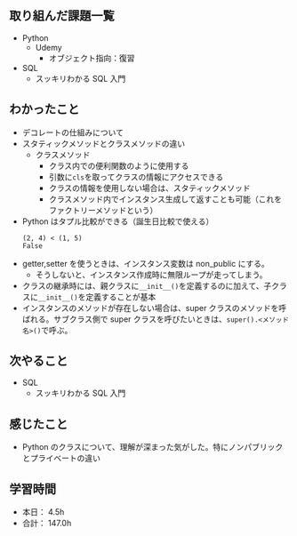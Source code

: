 ## 取り組んだ課題一覧

- Python
  - Udemy
    - オブジェクト指向：復習
- SQL
  - スッキリわかる SQL 入門

## わかったこと

- デコレートの仕組みについて
- スタティックメソッドとクラスメソッドの違い
  - クラスメソッド
    - クラス内での便利関数のように使用する
    - 引数に`cls`を取ってクラスの情報にアクセスできる
    - クラスの情報を使用しない場合は、スタティックメソッド
    - クラスメソッド内でインスタンス生成して返すことも可能（これをファクトリーメソッドという）
- Python はタプル比較ができる（誕生日比較で使える）
  ```
  (2, 4) < (1, 5)
  False
  ```
- getter,setter を使うときは、インスタンス変数は non_public にする。
  - そうしないと、インスタンス作成時に無限ループが走ってしまう。
- クラスの継承時には、親クラスに`__init__()`を定義するのに加えて、子クラスに`__init__()`を定義することが基本
- インスタンスのメソッドが存在しない場合は、super クラスのメソッドを呼ばれる。サブクラス側で super クラスを呼びたいときは、`super().<メソッド名>()`で呼ぶ。

## 次やること

- SQL
  - スッキリわかる SQL 入門

## 感じたこと

- Python のクラスについて、理解が深まった気がした。特にノンパブリックとプライベートの違い

## 学習時間

- 本日： 4.5h
- 合計： 147.0h
